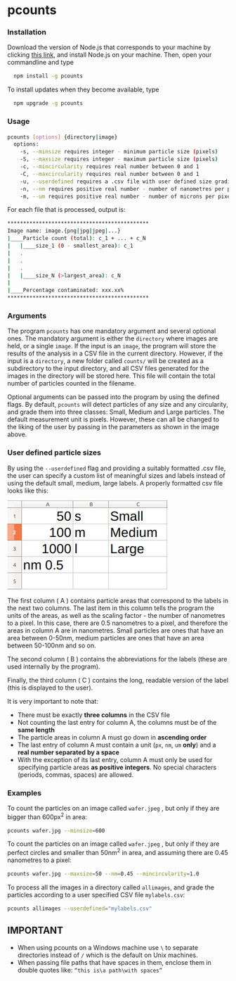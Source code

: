 # pcounts

### Installation

Download the version of Node.js that corresponds to your machine by clicking [this link](https://nodejs.org/en/download/), and install Node.js on your machine. Then, open your commandline and type  

```bash 
  npm install -g pcounts 
```

To install updates when they become available, type 

```bash 
  npm upgrade -g pcounts 
```

### Usage

```bash 
pcounts [options] {directory|image}
  options:
    -s, --minsize requires integer - minimum particle size (pixels)
    -S, --maxsize requires integer - maximum particle size (pixels)
    -c, --mincircularity requires real number between 0 and 1
    -C, --maxcircularity requires real number between 0 and 1
    -u, --userdefined requires a .csv file with user defined size gradings
    -n, --nm requires positive real number - number of nanometres per pixel
    -m, --um requires positive real number - number of microns per pixel
```

For each file that is processed, output is:

```bash
*********************************************
Image name: image.{png|jpg|jpeg|...}    
|____Particle count (total): c_1 + ... + c_N
|	|____size_1 (0 - smallest_area): c_1
|	.
|   .
|   .
|	|____size_N (>largest_area): c_N
|
|____Percentage contaminated: xxx.xx%
*********************************************
```

### Arguments

The program ```pcounts``` has one mandatory argument and several  optional ones. The mandatory argument is either the ```directory``` where images are held, or a single ```image```. If the input is an ```image```, the program will store the results of the analysis in a CSV file in the current directory. However, if the input is a ```directory```, a new folder called ```counts/``` will be created as a subdirectory to the input directory, and all CSV files generated for the images in the directory will be stored here. This file will contain the total number of particles counted in the filename.

Optional arguments can be passed into the program by using the defined flags. By default, ```pcounts``` will detect particles of any size and any circularity, and grade them into three classes: Small, Medium and Large particles. The default measurement unit is pixels. However, these can all be changed to the liking of the user by passing in the parameters as shown in the image above. 

### User defined particle sizes

By using the ```--userdefined``` flag and providing a suitably formatted .csv file, the user can specify a custom list of meaningful sizes and labels instead of using the default small, medium, large labels. A properly formatted csv file looks like this:

![enter image description here](https://raw.githubusercontent.com/jayathungek/pcounts/8bbacc18/deploy/readme_formattedCSV.png)

The first column ( A ) contains particle areas that correspond to the labels in the next two columns. The last item in this column tells the program the units of the areas, as well as the scaling factor - the number of nanometres to a pixel. In this case, there are 0.5 nanometres to a pixel, and therefore the areas in column A are in nanometres. Small particles are ones that have an area between 0-50nm, medium particles are ones that have an area between 50-100nm and so on. 

The second column ( B ) contains the abbreviations for the labels (these are used internally by the program). 

Finally, the third column  ( C ) contains the long, readable version of the label (this is displayed to the user). 

It is very important to note that:

- There must be exactly **three columns** in the CSV file
- Not counting the last entry for column A, the columns must be of the **same length**
- The particle areas in column A must go down in **ascending order**
- The last entry of column A must contain a unit (``px``, ``nm``, ``um`` **only**) and a **real number separated by a space**
- With the exception of its last entry, column A must only be used for specifying particle areas **as positive integers**. No special characters (periods, commas, spaces) are allowed.

### Examples

To count the particles on an image called ``wafer.jpeg`` , but only if they are bigger than 600px<sup>2</sup> in area: 

```bash
pcounts wafer.jpg --minsize=600
```

To count the particles on an image called ``wafer.jpeg`` , but only if they are perfect circles and smaller than 50nm<sup>2</sup> in area, and assuming  there are 0.45 nanometres to a pixel: 

```bash
pcounts wafer.jpg --maxsize=50 --nm=0.45 --mincircularity=1.0
```

To process all the images in a directory called ``allimages``, and grade the particles according to a user specified CSV file ``mylabels.csv``: 

```bash
pcounts allimages --userdefined="mylabels.csv"
```

## IMPORTANT

- When using pcounts on a Windows machine use ``\`` to separate directories instead of ``/`` which is the default on Unix machines.
- When passing file paths that have spaces in them, enclose them in double quotes like: ``“this is\a path\with spaces”``